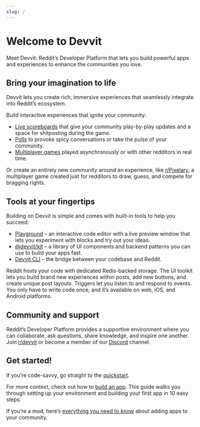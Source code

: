 ```yaml
---
slug: /
---
```


# Welcome to Devvit

Meet Devvit: Reddit’s Developer Platform that lets you build powerful apps and experiences to enhance the communities you love.

## Bring your imagination to life

Devvit lets you create rich, immersive experiences that seamlessly integrate into Reddit’s ecosystem.

Build interactive experiences that ignite your community:

- [Live scoreboards](./showcase/apps#live-scores) that give your community play-by-play updates and a space for shitposting during the game.
- [Polls](./showcase/playgrounds) to provoke spicy conversations or take the pulse of your community.
- [Multiplayer games](./showcase/apps#bingo) played asynchronously or with other redditors in real time.

Or create an entirely new community around an experience, like [r/Pixelary](https://www.reddit.com/r/Pixelary/), a multiplayer game created just for redditors to draw, guess, and compete for bragging rights.

## Tools at your fingertips

Building on Devvit is simple and comes with built-in tools to help you succeed:

- [Playground](playground.md) – an interactive code editor with a live preview window that lets you experiment with blocks and try out your ideas.
- [@devvit/kit](devvit_kit.md) – a library of UI components and backend patterns you can use to build your apps fast.
- [Devvit CLI](devvit_cli.md) – the bridge between your codebase and Reddit.

Reddit hosts your code with dedicated Redis-backed storage. The UI toolkit lets you build brand new experiences within posts, add new buttons, and create unique post layouts. Triggers let you listen to and respond to events. You only have to write code once, and it’s available on web, iOS, and Android platforms.

## Community and support

Reddit’s Developer Platform provides a supportive environment where you can collaborate, ask questions, share knowledge, and inspire one another. Join [r/devvit](https://www.reddit.com/r/devvit/) or become a member of our [Discord](https://discord.com/channels/1050224141732687912/1050227353311248404) channel.

## Get started!

If you’re code-savvy, go straight to the [quickstart](quickstart.mdx).

For more context, check out how to [build an app](dev_guide.mdx). This guide walks you through setting up your environment and building your first app in 10 easy steps.

If you’re a mod, here’s [everything you need to know](mod_resources.md) about adding apps to your community.
